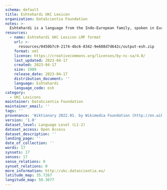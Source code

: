 ```yaml
---
schema: default
title: Eshtehardi UKC Lexicon
organization: DataScientia Foundation
notes: >-
  Eshtehardi is a language from the Indo-European family, spoken in Eurasia. The UKC Lexicon of Eshtehardi is represented as a lexico-semantic network. It consists of words, word senses, synsets, as well as sense-level and synset-level relationships.
resources:
  - name: Eshtehardi UKC Lexicon LMF format
    url: >-
      resources/0450b7c9-2174-4bc6-8342-9e688d7d642c/output-esh.zip
    format: xml
    license: https://creativecommons.org/licenses/by-nc-sa/4.0/
    last_updated: 2023-04-17
    created: 2023-04-17
    size: 1989
    release_date: 2023-04-17
    distribution_document: ''
    language: Eshtehardi
    language_code: esh
category:
  - UKC Lexicons
maintainer: DataScientia Foundation
maintainer_email: ''
tags: ''
provenance: 'Wiktionary 2022.01. by Wikimedia Foundation (http://en.wiktionary.org); CogNet 2.1 by Khuyagbaatar Batsuren, National University of Mongolia (http://cognet.ukc.disi.unitn.it); Princeton WordNet 2.1 by Princeton University (https://wordnet.princeton.edu)'
version: '1.0'
dataset_level: Language Level (L1-2)
dataset_access: Open Access
dataset_description: ''
landing_page: ''
date_of_collection: ''
words: 17
synsets: 17
senses: 17
sense_relations: 0
synset_relations: 0
more_information: http://ukc.datascientia.eu/
latitude_map: 35.7267
longitude_map: 50.3677
---
```

